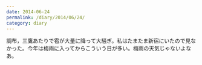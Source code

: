 ```yaml
---
date: 2014-06-24
permalink: /diary/2014/06/24/
category: diary
---
```


調布，三鷹あたりで雹が大量に降って大騒ぎ。私はたまたま新宿にいたので見なかった。今年は梅雨に入ってからこういう日が多い。梅雨の天気じゃないよなあ。